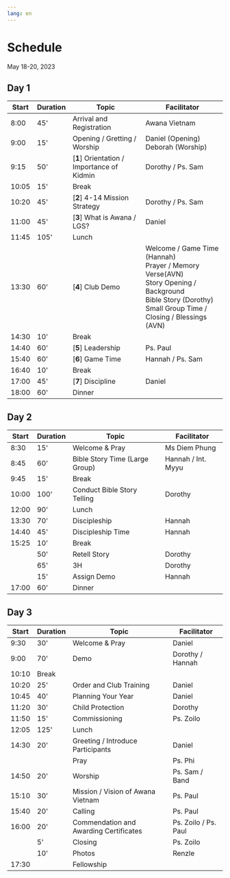 ```yaml
---
lang: en
---
```


# Schedule

May 18-20, 2023

## Day 1

Start | Duration | Topic | Facilitator
---   | ---      | ---   | ---
8:00  | 45'  | Arrival and Registration  | Awana Vietnam
9:00  | 15'  | Opening / Gretting / Worship  | Daniel (Opening)<br/>Deborah (Worship)
9:15  | 50'  | [**1**] Orientation / Importance of Kidmin | Dorothy / Ps. Sam
10:05 | 15'  | Break |
10:20 | 45'  | [**2**] 4-14 Mission Strategy | Dorothy / Ps. Sam
11:00 | 45'  | [**3**] What is Awana / LGS? | Daniel
11:45 | 105' | Lunch |
13:30 | 60'  | [**4**] Club Demo | Welcome / Game Time (Hannah)<br/>Prayer / Memory Verse(AVN)<br/>Story Opening / Background<br/>Bible Story (Dorothy)<br/>Small Group Time / Closing / Blessings (AVN)
14:30 | 10'  | Break |
14:40 | 60'  | [**5**] Leadership | Ps. Paul
15:40 | 60'  | [**6**] Game Time | Hannah / Ps. Sam
16:40 | 10'  | Break |
17:00 | 45'  | [**7**] Discipline | Daniel
18:00 | 60'  | Dinner |

## Day 2

Start | Duration | Topic | Facilitator
---   | ---      | ---   | ---
8:30  | 15' | Welcome & Pray | Ms Diem Phung
8:45  | 60' | Bible Story Time (Large Group) | Hannah / Int. Myyu
9:45  | 15' | Break |
10:00 | 100' | Conduct Bible Story Telling | Dorothy
12:00 | 90' | Lunch |
13:30 | 70' | Discipleship | Hannah
14:40 | 45' | Discipleship Time | Hannah
15:25 | 10' | Break |
      | 50' | Retell Story | Dorothy
      | 65' | 3H | Dorothy
      | 15' | Assign Demo | Hannah
17:00 | 60' | Dinner |

## Day 3

Start | Duration | Topic | Facilitator
---   | ---      | ---   | ---
9:30  | 30' | Welcome & Pray | Daniel
9:00  | 70' | Demo | Dorothy / Hannah
10:10 | Break |
10:20 | 25' | Order and Club Training | Daniel
10:45 | 40' | Planning Your Year | Daniel
11:20 | 30' | Child Protection | Dorothy
11:50 | 15' | Commissioning | Ps. Zoilo
12:05 | 125' | Lunch |
14:30 | 20' | Greeting / Introduce Participants | Daniel
      | | Pray | Ps. Phi
14:50 | 20' | Worship | Ps. Sam / Band
15:10 | 30' | Mission / Vision of Awana Vietnam | Ps. Paul
15:40 | 20' | Calling | Ps. Paul
16:00 | 20' | Commendation and Awarding Certificates | Ps. Zoilo / Ps. Paul
      | 5' | Closing | Ps. Zoilo
      | 10' | Photos | Renzle
17:30 | | Fellowship
